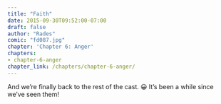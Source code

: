 ```yaml
---
title: "Faith"
date: 2015-09-30T09:52:00-07:00
draft: false
author: "Rades"
comic: "fd087.jpg"
chapter: 'Chapter 6: Anger'
chapters:
- chapter-6-anger
chapter_link: /chapters/chapter-6-anger/
---
```


And we’re finally back to the rest of the cast.  😀  It’s been a while since we’ve seen them!

